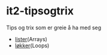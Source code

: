 # it2-tipsogtrix
Tips og trix som er greie å ha med seg

- [lister](lister.js)(Arrays)
- [løkker](loops.js)(Loops)